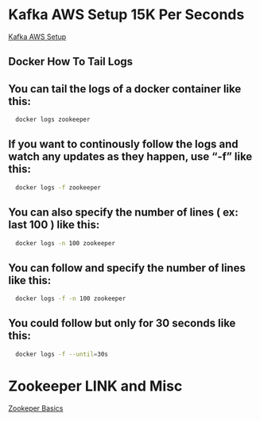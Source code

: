 # Kafka AWS Setup  15K Per Seconds
[Kafka AWS Setup](https://itnext.io/how-to-setup-kafka-cluster-for-15k-events-per-second-on-aws-using-docker-d34539873589)

## Docker How To Tail Logs
## You can tail the logs of a docker container like this:
```bash
  docker logs zookeeper
```

## If you want to continously follow the logs and watch any updates as they happen, use “-f” like this:
```bash
  docker logs -f zookeeper
```
## You can also specify the number of lines ( ex: last 100 ) like this:
```bash
  docker logs -n 100 zookeeper
```
## You can follow and specify the number of lines like this:
```bash
  docker logs -f -n 100 zookeeper
```
## You could follow but only for 30 seconds like this:
```bash
  docker logs -f --until=30s
```  
# Zookeeper LINK and Misc
[Zookeper Basics](https://low-orbit.net/docker-zookeeper)